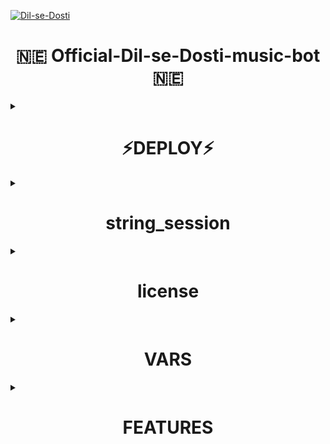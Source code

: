 <p align="center">

[![Dil-se-Dosti](https://telegra.ph/file/5c38e2df8dd48b7c89067.jpg)](https://t.me/XD-Deepak)


<h1 align="center">
  <b>🇳🇪 Official-Dil-se-Dosti-music-bot🇳🇪</b>
</h1>


<details><summary> <h1 align="center">⚡DEPLOY⚡</h1> </summary>

## Deploy to Heroku

[![Deploy](https://www.herokucdn.com/deploy/button.svg)](https://heroku.com/deploy?template=https://github.com/XD-Deepak/OFFICIAL-DIL-SE-DOSTI-Royal-dark-king)

</details>

<details><summary> <h1 align="center">string_session</h1> </summary>

Generate From here

 [![GenerateStringName](https://img.shields.io/badge/repl.it-generateStringName-yellowgreen)](https://replit.com/@XDDeepak/DilseDosti?v=1)

</details>

<details><summary> <h1 align="center">license</h1> </summary>

(C) @XD-Deepak
Copyright permission under MIT License
License -> https://github.com/XD-Deepak/OFFICIAL-DIL-SE-DOSTI-MUSIC-BOT/blob/master/LICENSE

NOTE: Make sure you have started a VoiceChat in your Group before deploying.
</details>
<details><summary> <h1 align="center">VARS</h1> </summary>

1. `API_ID` : Get From my.telegram.org
2. `API_HASH` : Get from my.telegram.org
3. `BOT_TOKEN` : @Botfather
4. `SESSION_STRING` : Generate From here [![GenerateStringName](https://img.shields.io/badge/repl.it-generateStringName-yellowgreen)](https://replit.com/@XDDeepak/DilseDosti?v=1)
5. `CHAT` : ID of Channel/Group where the bot plays Music.
6. `LOG_GROUP` : Group to send Playlist, if CHAT is a Group
7. `ADMINS` : ID of users who can use admin commands.
8. `ARQ_API` : Get it for free from [@ARQRobot](https://telegram.dog/ARQRobot), This is required for /dplay to work.
9. `STREAM_URL` : Stream URL of radio station or a youtube live video to stream when the bot starts or with /radio command.
10. `MAXIMUM_DURATION` : Maximum duration of song to play.(Optional)
11. `REPLY_MESSAGE` : A reply to those who message the USER account in PM. Leave it blank if you do not need this feature. 
12. `ADMIN_ONLY` : Pass `Y` If you want to make /play and /dplay commands only for admins of `CHAT`. By default /play and /dplay is available for all.

- Enable the worker after deploy the project to Heroku
- Bot will starts radio automatically in given `CHAT` with given `STREAM_URL` after deploy.(24*7 Music even if heroku restarts, radio stream restarts automatically.)  
- To play a song use /play as a reply to audio file or a youtube link.
- Use /play <song name> to play song from youtube and /dplay <song name> to play from Deezer.
- Use /help to know about other commands.
</details>

<details><summary> <h1 align="center">FEATURES</h1> </summary>

- Playlist, queue
- Supports Live streaming from youtube
- Supports both deezer and youtube to search songs.
- Play from telegram file supported.
- Starts Radio after if no songs in playlist.
- Automatically downloads audio for the first two tracks in the playlist to ensure smooth playing
- Automatic restart even if heroku restarts.


</details>
